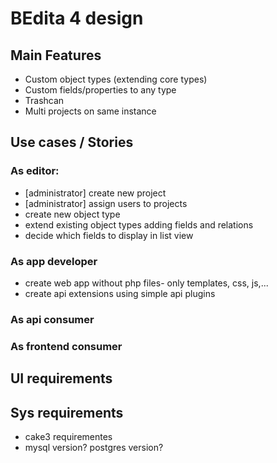 # BEdita 4 design

## Main Features

 * Custom object types (extending core types)
 * Custom fields/properties to any type
 * Trashcan
 * Multi projects on same instance 


## Use cases / Stories


### As editor:

 * [administrator] create new project
 * [administrator] assign users to projects
 * create new object type
 * extend existing object types adding fields and relations
 * decide which fields to display in list view


### As app developer

 * create web app without php files- only templates, css, js,... 
 * create api extensions using simple api plugins


### As api consumer



### As frontend consumer



## UI requirements



## Sys requirements

 * cake3 requirementes
 * mysql version? postgres version?
 